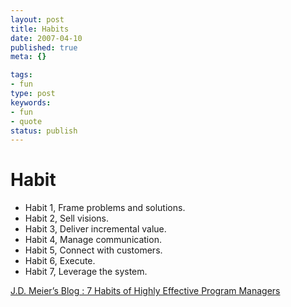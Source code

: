 ```yaml
---
layout: post
title: Habits
date: 2007-04-10
published: true
meta: {}

tags:
- fun
type: post
keywords:
- fun
- quote
status: publish
---
```

Habit
===
* Habit 1, Frame problems and solutions.
* Habit 2, Sell visions.
* Habit 3, Deliver incremental value.
* Habit 4, Manage communication.
* Habit 5, Connect with customers.
* Habit 6, Execute.
* Habit 7, Leverage the system.

[J.D. Meier&#8217;s Blog&#160;: 7 Habits of Highly Effective Program Managers](http://blogs.msdn.com/jmeier/archive/2007/04/09/7-habbits-of-effective-program-managers.aspx)
